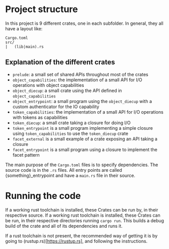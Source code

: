 # Project structure

In this project is 9 different crates, one in each subfolder. In general, they all have a layout like:

```
Cargo.toml
src/
|   (lib|main).rs
```

## Explanation of the different crates

- `prelude`: a small set of shared APIs throughout most of the crates
- `object_capabilities`: the implementation of a small API for I/O operations with object capabilities
- `object_diecup`: a small crate using the API defined in `object_capabilities`
- `object_entrypoint`: a small program using the `object_diecup` with a custom authenticator for the IO capability
- `token_capabilities`: the implementation of a small API for I/O operations with tokens as capabilities
- `token_diecup`: a small crate taking a closure for doing I/O
- `token_entrypoint` is a small program implementing a simple closure using `token_capabilities` to use the `token_diecup` crate
- `facet_external` is a small example of a crate exposing an API taking a closure
- `facet_entrypoint` is a small program using a closure to implement the facet pattern

The main purpose of the `Cargo.toml` files is to specify dependencies. The source code is in the
`.rs` files. All entry points are called {something}\_entrypoint and have a `main.rs` file in their
source.

# Running the code

If a working rust toolchain is installed, these Crates can be run by, in their respective source. If
a working rust toolchain is installed, these Crates can be run, in their respective directories
running `cargo run`. This builds a debug build of the crate and all of its dependencies and runs
it.

If a rust toolchain is not present, the recommended way of getting it is by going to
(rustup.rs)[https://rustup.rs], and following the instructions.
